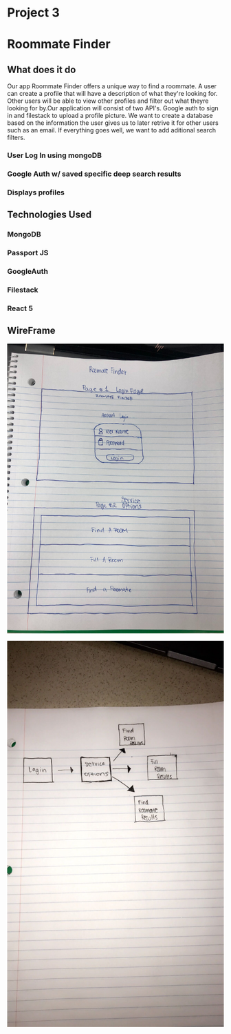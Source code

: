 # Project 3 

# Roommate Finder

## What does it do
Our app Roommate Finder offers a unique way to find a roommate. A user can create a profile that will have a description of what they're looking for. Other users will be able to view other profiles and filter out what theyre looking for by.Our application will consist of two API's. Google auth to sign in and filestack to upload a profile picture. We want to create a database based on the information the user gives us to later retrive it for other users such as an email. If everything goes well, we want to add aditional search filters.


### User Log In using mongoDB 

### Google Auth w/ saved specific deep search results 

### Displays profiles

## Technologies Used 

### MongoDB

### Passport JS

### GoogleAuth

### Filestack

### React 5

## WireFrame

![Manager View - Options](./images/room.jpg)

![Manager View - Options](./images/rm.jpg)


